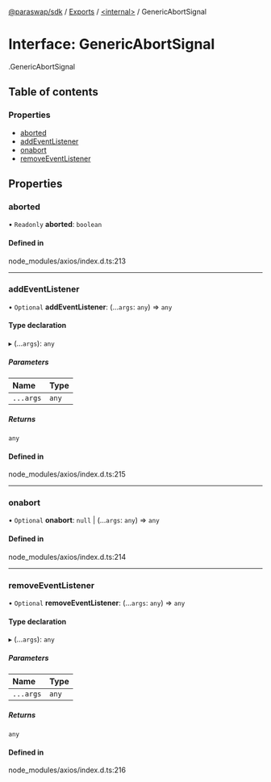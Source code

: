 [@paraswap/sdk](../README.md) / [Exports](../modules.md) / [<internal\>](../modules/internal_.md) / GenericAbortSignal

# Interface: GenericAbortSignal

[<internal>](../modules/internal_.md).GenericAbortSignal

## Table of contents

### Properties

- [aborted](internal_.GenericAbortSignal.md#aborted)
- [addEventListener](internal_.GenericAbortSignal.md#addeventlistener)
- [onabort](internal_.GenericAbortSignal.md#onabort)
- [removeEventListener](internal_.GenericAbortSignal.md#removeeventlistener)

## Properties

### aborted

• `Readonly` **aborted**: `boolean`

#### Defined in

node_modules/axios/index.d.ts:213

___

### addEventListener

• `Optional` **addEventListener**: (...`args`: `any`) => `any`

#### Type declaration

▸ (...`args`): `any`

##### Parameters

| Name | Type |
| :------ | :------ |
| `...args` | `any` |

##### Returns

`any`

#### Defined in

node_modules/axios/index.d.ts:215

___

### onabort

• `Optional` **onabort**: ``null`` \| (...`args`: `any`) => `any`

#### Defined in

node_modules/axios/index.d.ts:214

___

### removeEventListener

• `Optional` **removeEventListener**: (...`args`: `any`) => `any`

#### Type declaration

▸ (...`args`): `any`

##### Parameters

| Name | Type |
| :------ | :------ |
| `...args` | `any` |

##### Returns

`any`

#### Defined in

node_modules/axios/index.d.ts:216
